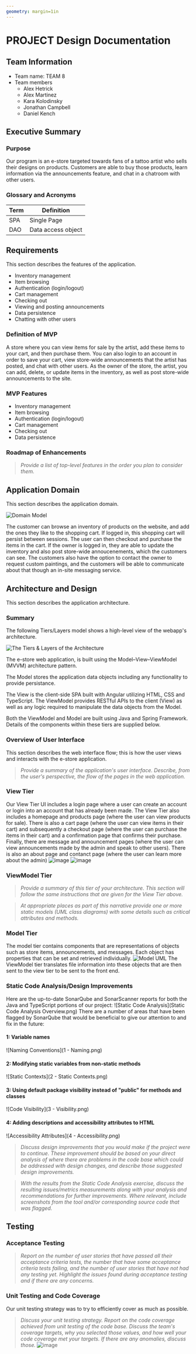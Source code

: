 ```yaml
---
geometry: margin=1in
---
```

# PROJECT Design Documentation

## Team Information
* Team name: TEAM 8
* Team members
  * Alex Hetrick
  * Alex Martinez
  * Kara Kolodinsky
  * Jonathan Campbell
  * Daniel Kench

## Executive Summary

### Purpose
Our program is an e-store targeted towards fans of a tattoo artist who sells their designs on products. 
Customers are able to buy those products, learn information via the announcements feature, and chat in a chatroom with other users. 

### Glossary and Acronyms

| Term | Definition |
|------|------------|
| SPA | Single Page |
| DAO | Data access object |


## Requirements

This section describes the features of the application.

- Inventory management
- Item browsing
- Authentication (login/logout)
- Cart management
- Checking out
- Viewing and posting announcements
- Data persistence
- Chatting with other users

### Definition of MVP
A store where you can view items for sale by the artist, add these items to your cart, and then purchase them. You can also login to an account in order to save your cart, view store-wide announcements that the artist has posted, and chat with other users. As the owner of the store, the artist, you can add, delete, or update items in the inventory, as well as post store-wide announcements to the site.

### MVP Features
- Inventory management
- Item browsing
- Authentication (login/logout)
- Cart management
- Checking out
- Data persistence

### Roadmap of Enhancements
> _Provide a list of top-level features in the order you plan to consider them._


## Application Domain

This section describes the application domain.

![Domain Model](domain-model.png)

The customer can browse an inventory of products on the website, and add the ones they like to the shopping cart. If logged in, this shopping cart will persist between sessions. The user can then checkout and purchase the items in the cart. If the owner is logged in, they are able to update the inventory and also post store-wide annoucenements, which the customers can see. The customers also have the option to contact the owner to request custom paintings, and the customers will be able to communicate about that though an in-site messaging service.

## Architecture and Design

This section describes the application architecture.

### Summary

The following Tiers/Layers model shows a high-level view of the webapp's architecture.

![The Tiers & Layers of the Architecture](architecture-tiers-and-layers.png)

The e-store web application, is built using the Model–View–ViewModel (MVVM) architecture pattern. 

The Model stores the application data objects including any functionality to provide persistance. 

The View is the client-side SPA built with Angular utilizing HTML, CSS and TypeScript. The ViewModel provides RESTful APIs to the client (View) as well as any logic required to manipulate the data objects from the Model.

Both the ViewModel and Model are built using Java and Spring Framework. Details of the components within these tiers are supplied below.


### Overview of User Interface

This section describes the web interface flow; this is how the user views and interacts
with the e-store application.

> _Provide a summary of the application's user interface.  Describe, from
> the user's perspective, the flow of the pages in the web application._


### View Tier

Our View Tier UI includes a login page where a user can create an account or login into an account that has already been made. The View Tier also includes a
homepage and products page (where the user can view products for sale). There is also a cart page (where the user can view items in their cart) and subsequently
a checkout page (where the user can purchase the items in their cart) and a confirmation page that confirms their purchase. Finally, there are message and
announcement pages (where the user can view announcements made by the admin and speak to other users). There is also an about page and contanct page (where the 
user can learn more about the admin)
![image](https://user-images.githubusercontent.com/98925856/164358138-7407ac85-5604-47e6-855a-d025cc3fbe66.png)
![image](https://user-images.githubusercontent.com/98925856/164359270-48cfe486-c200-40a8-94e6-487ba90dca4f.png)



### ViewModel Tier
> _Provide a summary of this tier of your architecture. This
> section will follow the same instructions that are given for the View
> Tier above._

> _At appropriate places as part of this narrative provide one or more
> static models (UML class diagrams) with some details such as critical attributes and methods._


### Model Tier
The model tier contains components that are representations of objects such as store items, announcements, and messages. Each object has properties that can be set and retrieved individually.
![Model UML](model.png)
The ViewModel tier translates file information into these objects that are then sent to the view tier to be sent to the front end.

### Static Code Analysis/Design Improvements
Here are the up-to-date SonarQube and SonarScanner reports for both the Java and TypeScript portions of our project:
![Static Code Analysis](Static Code Analysis Overview.png)
There are a number of areas that have been flagged by SonarQube that would be beneficial to give our attention to and fix in the future:
#### 1: Variable names
![Naming Conventions](1 - Naming.png)
#### 2: Modifying static variables from non-static methods
![Static Contexts](2 - Static Contexts.png)
#### 3: Using default package visibility instead of "public" for methods and classes
![Code Visibility](3 - Visibility.png)
#### 4: Adding descriptions and accessibility attributes to HTML
![Accessibility Attributes](4 - Accessibility.png)

> _Discuss design improvements that you would make if the project were
> to continue. These improvement should be based on your direct
> analysis of where there are problems in the code base which could be
> addressed with design changes, and describe those suggested design
> improvements._

> _With the results from the Static Code Analysis exercise, 
> discuss the resulting issues/metrics measurements along with your analysis
> and recommendations for further improvements. Where relevant, include 
> screenshots from the tool and/or corresponding source code that was flagged._

## Testing

### Acceptance Testing
> _Report on the number of user stories that have passed all their
> acceptance criteria tests, the number that have some acceptance
> criteria tests failing, and the number of user stories that
> have not had any testing yet. Highlight the issues found during
> acceptance testing and if there are any concerns._

### Unit Testing and Code Coverage
Our unit testing strategy was to try to efficiently cover as much as possible.
> _Discuss your unit testing strategy. Report on the code coverage
> achieved from unit testing of the code base. Discuss the team's
> coverage targets, why you selected those values, and how well your
> code coverage met your targets. If there are any anomalies, discuss
> those._
![image](unit-testing.png)
